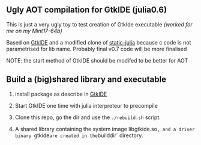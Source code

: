 ## Ugly AOT compilation for GtkIDE (julia0.6)

This is just a very ugly toy to test creation of GtkIde executable  *(worked for me on my Mint17-64b)*

Based on [GtkIDE](https://github.com/jonathanBieler/GtkIDE.jl) 
and a modified clone of  [static-julia](https://github.com/JuliaComputing/static-julia) because c code is not parametrised for lib name. Probably final v0.7 code will be more finalised

NOTE: the start method of GtkIDE should be modifed to be better for AOT

## Build a (big)shared library and executable 

1. install package as describe in  [GtkIDE](https://github.com/jonathanBieler/GtkIDE.jl)

2. Start GtkIDE one time with  julia interpreteur to precompile

3. Clone this repo, go the dir  and use the `./rebuild.sh` script. 

4. A shared library containing the system image libgtkide.so`, and a
   driver binary `gtkide` are created in the `builddir` directory.






